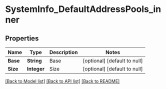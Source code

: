 # SystemInfo_DefaultAddressPools_inner
## Properties

| Name | Type | Description | Notes |
|------------ | ------------- | ------------- | -------------|
| **Base** | **String** | Base | [optional] [default to null] |
| **Size** | **Integer** | Size | [optional] [default to null] |

[[Back to Model list]](../README.md#documentation-for-models) [[Back to API list]](../README.md#documentation-for-api-endpoints) [[Back to README]](../README.md)

